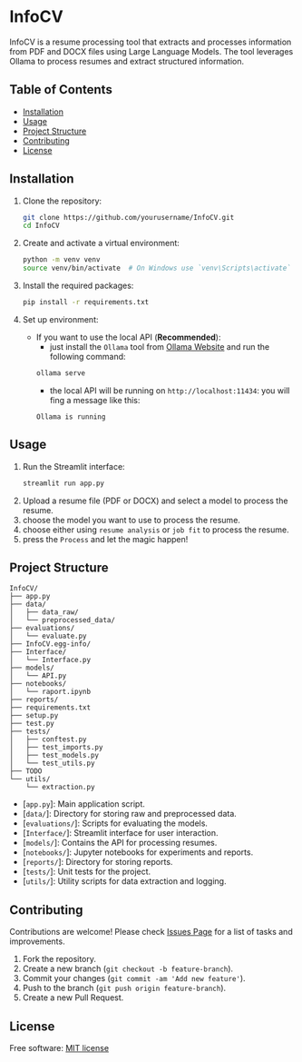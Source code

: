 # InfoCV

InfoCV is a resume processing tool that extracts and processes information from PDF and DOCX files using Large Language Models. The tool leverages Ollama to process resumes and extract structured information.

## Table of Contents

- [Installation](#installation)
- [Usage](#usage)
- [Project Structure](#project-structure)
- [Contributing](#contributing)
- [License](#license)

## Installation

1. Clone the repository:
    ```sh
    git clone https://github.com/yourusername/InfoCV.git
    cd InfoCV
    ```

2. Create and activate a virtual environment:
    ```sh
    python -m venv venv
    source venv/bin/activate  # On Windows use `venv\Scripts\activate`
    ```

3. Install the required packages:
    ```sh
    pip install -r requirements.txt
    ```

4. Set up environment:
   - If you want to use the local API (**Recommended**):
        - just install the `Ollama` tool from [Ollama Website](https://ollama.com/)
        and run the following command:
        ```sh
        ollama serve
        ```
        - the local API will be running on `http://localhost:11434`: you will fing a message like this:
        ```plaintext
        Ollama is running
        ```

## Usage

1. Run the Streamlit interface:
    ```sh
    streamlit run app.py
    ```
2. Upload a resume file (PDF or DOCX) and select a model to process the resume.
3. choose the model you want to use to process the resume.
4. choose either using `resume analysis` or `job fit` to process the resume.
5. press the `Process` and let the magic happen!

## Project Structure

```plaintext
InfoCV/
├── app.py
├── data/
│   ├── data_raw/
│   └── preprocessed_data/
├── evaluations/
│   └── evaluate.py
├── InfoCV.egg-info/
├── Interface/
│   └── Interface.py
├── models/
│   └── API.py
├── notebooks/
│   └── raport.ipynb
├── reports/
├── requirements.txt
├── setup.py
├── test.py
├── tests/
│   ├── conftest.py
│   ├── test_imports.py
│   ├── test_models.py
│   └── test_utils.py
├── TODO
└── utils/
    └── extraction.py
```

- [`app.py`]: Main application script.
- [`data/`]: Directory for storing raw and preprocessed data.
- [`evaluations/`]: Scripts for evaluating the models.
- [`Interface/`]: Streamlit interface for user interaction.
- [`models/`]: Contains the API for processing resumes.
- [`notebooks/`]: Jupyter notebooks for experiments and reports.
- [`reports/`]: Directory for storing reports.
- [`tests/`]: Unit tests for the project.
- [`utils/`]: Utility scripts for data extraction and logging.

## Contributing

Contributions are welcome! Please check [Issues Page](https://github.com/bssayla/InfoCv/issues) for a list of tasks and improvements.

1. Fork the repository.
2. Create a new branch (`git checkout -b feature-branch`).
3. Commit your changes (`git commit -am 'Add new feature'`).
4. Push to the branch (`git push origin feature-branch`).
5. Create a new Pull Request.

## License
Free software: [MIT license](LICENSE)
